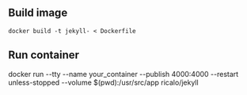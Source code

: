 ## Build image

```
docker build -t jekyll- < Dockerfile
```

## Run container

docker run --tty --name your_container --publish 4000:4000 --restart unless-stopped --volume $(pwd):/usr/src/app ricalo/jekyll
